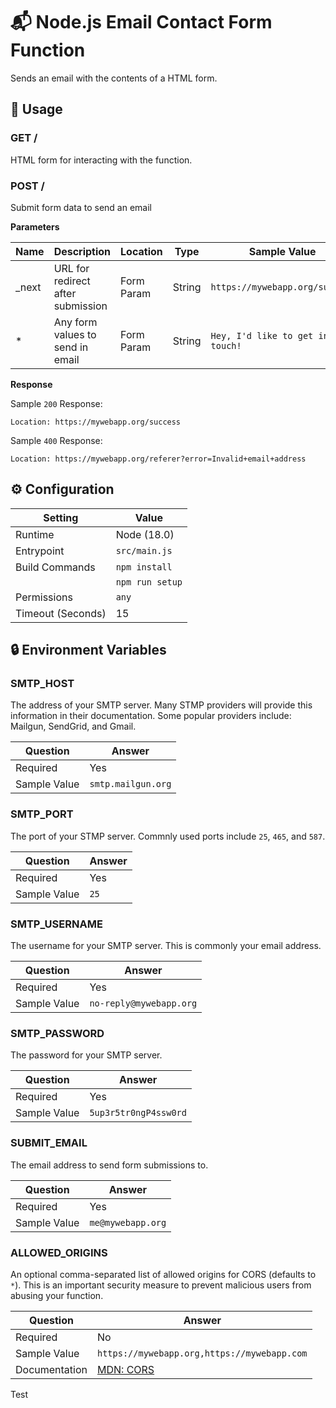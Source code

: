 # 📬 Node.js Email Contact Form Function

Sends an email with the contents of a HTML form.

## 🧰 Usage

### GET /

HTML form for interacting with the function.

### POST /

Submit form data to send an email

**Parameters**

| Name   | Description                       | Location   | Type   | Sample Value                     |
| ------ | --------------------------------- | ---------- | ------ | -------------------------------- |
| \_next | URL for redirect after submission | Form Param | String | `https://mywebapp.org/success`   |
| \*     | Any form values to send in email  | Form Param | String | `Hey, I'd like to get in touch!` |

**Response**

Sample `200` Response:

```text
Location: https://mywebapp.org/success
```

Sample `400` Response:

```text
Location: https://mywebapp.org/referer?error=Invalid+email+address
```

## ⚙️ Configuration

| Setting           | Value           |
| ----------------- | --------------- |
| Runtime           | Node (18.0)     |
| Entrypoint        | `src/main.js`   |
| Build Commands    | `npm install`   |
|                   | `npm run setup` |
| Permissions       | `any`           |
| Timeout (Seconds) | 15              |

## 🔒 Environment Variables

### SMTP_HOST

The address of your SMTP server. Many STMP providers will provide this information in their documentation. Some popular providers include: Mailgun, SendGrid, and Gmail.

| Question     | Answer             |
| ------------ | ------------------ |
| Required     | Yes                |
| Sample Value | `smtp.mailgun.org` |

### SMTP_PORT

The port of your STMP server. Commnly used ports include `25`, `465`, and `587`.

| Question     | Answer |
| ------------ | ------ |
| Required     | Yes    |
| Sample Value | `25`   |

### SMTP_USERNAME

The username for your SMTP server. This is commonly your email address.

| Question     | Answer                  |
| ------------ | ----------------------- |
| Required     | Yes                     |
| Sample Value | `no-reply@mywebapp.org` |

### SMTP_PASSWORD

The password for your SMTP server.

| Question     | Answer                |
| ------------ | --------------------- |
| Required     | Yes                   |
| Sample Value | `5up3r5tr0ngP4ssw0rd` |

### SUBMIT_EMAIL

The email address to send form submissions to.

| Question     | Answer            |
| ------------ | ----------------- |
| Required     | Yes               |
| Sample Value | `me@mywebapp.org` |

### ALLOWED_ORIGINS

An optional comma-separated list of allowed origins for CORS (defaults to `*`). This is an important security measure to prevent malicious users from abusing your function.

| Question      | Answer                                                              |
| ------------- | ------------------------------------------------------------------- |
| Required      | No                                                                  |
| Sample Value  | `https://mywebapp.org,https://mywebapp.com`                         |
| Documentation | [MDN: CORS](https://developer.mozilla.org/en-US/docs/Web/HTTP/CORS) |

Test
